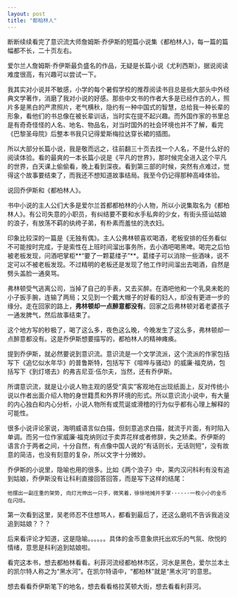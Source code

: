 ```yaml
---
layout: post
title: "都柏林人"
---
```



断断续续看完了意识流大师詹姆斯·乔伊斯的短篇小说集《都柏林人》，每一篇的篇幅都不长，二十页左右。

爱尔兰人詹姆斯·乔伊斯最负盛名的作品，无疑是长篇小说《尤利西斯》，据说阅读难度很高，有兴趣可以尝试一下。

我其实对小说并不敏感，小学的每个暑假学校的推荐阅读书目总是些大部头中外经典文学著作，消磨了我对小说的好感。那些中文书的作者大多是已经作古的人，照片多是黑白的严肃照片，老气横秋，隐约有一种中国式的智慧，总给我一种长辈的形象，看他们的书总像在被长辈训话，当时实在提不起兴趣。而外国作家的书里总是有奇奇怪怪的人名、地名、物品名，对当时国外的社会环境也并不了解，看完《巴黎圣母院》后整本书我只记得爱斯梅拉达穿长裙的插图。

所以大部分长篇小说，我是敬而远之，往前翻三十页去找一个人名，不是什么好的阅读体验。看的最爽的一本长篇小说是《平凡的世界》，那时候完全进入这个平凡的世界，白天课上偷偷看，晚上看到深夜。看到第三部的时候，突然有点难过，觉得这个故事要结束了，而我还不想知道故事结局。我至今仍记得那种高峰体验。

说回乔伊斯和《都柏林人》。

书中小说的主人公们大多是爱尔兰首都都柏林的小人物，所以小说集取名为《都柏林人》。有公司失意的小职员，有纠结要不要和水手私奔的少女，有街头搭讪姑娘的浪子，有放荡不羁的纨绔子弟，有朴素而羞怯的洗衣妇。

印象比较深的一篇是《无独有偶》。主人公弗林顿喜欢喝酒，老板安排的任务看似不可能按时完成，于是索性在上班时间溜出事务所，去小酒吧喝黑啤。喝完之后怕被老板发现，问酒吧掌柜**“要了一颗葛缕子”**。葛缕子可以消除一些酒味，说不定可以不被老板发现。不过精明的老板还是发现了他工作时间溜出去喝酒，自然是劈头盖脸一通臭骂。

弗林顿受气逃离公司，当掉了自己的手表，又去买醉。在酒吧他和一个乳臭未乾的小子扳手腕，连输了两局；又见到一个戴大帽子的好看的妇人，却没有更进一步的缘分。走在回家的路上，**弗林顿却一点醉意都没有**。回家之后弗林顿对着老婆孩子一通发脾气，然后故事结束了。

这个地方写的秒极了，喝了这么多，夜色这么晚，今晚发生了这么多，弗林顿却一点醉意都没有。这是乔伊斯想要描写的，都柏林人的精神瘫痪。

提到乔伊斯，就必然要说到意识流。意识流是一个文学流派，这个流派的作家包括写下《追忆似水年华》的普鲁斯特，包括写下《喧哗与骚动》的威廉·福克纳，包括写下《到灯塔去》的弗吉尼亚·伍尔夫，当然，还有乔伊斯。

所谓意识流，就是让小说人物主观的感受“真实”客观地在出现纸面上，反对传统小说以作者出面介绍人物的身世籍贯和外界环境的形式。所以意识流小说中，有大量的内心独白和内心分析，小说人物所有或荒诞或滑稽的行为似乎都有心理上解释的可能性。

很多小说评论家说，海明威语言似白描，但刻意追求白描，就流于片面，有时陷入单调。而另一位作家威廉·福克纳则过于卖弄花样或者修辞，失之矫柔。乔伊斯的语言介于两者之间，十分自然，有点像中国人说的“有话则长，无话则短”，没有故意的简洁，也没有刻意的复杂，所以文字十分微妙。

乔伊斯的小说里，隐喻也用的很多。比如《两个浪子》中，莱内汉问科利有没有追到姑娘，乔伊斯没有让科利直接回答回答，而是写下这样的结尾：

```
他摆出一副庄重的架势, 向灯光伸出一只手，微笑着，徐徐地摊开手掌······一枚小小的金币在闪烁。
```

第一次看到这里，吴老师忍不住想骂人，都看到最后了，还这么磨叽不告诉我追没追到姑娘？？？

后来看评论才知道，这是隐喻。。。。。。具体的金币意象烘托出欢乐的气氛、欣悦的情绪，意思是科利追到姑娘啦。

看完这本书，想去都柏林看看。利菲河流经都柏林市区，河水是黑色，爱尔兰本土的凯尔特人称之为“黑水河”。在凯尔特语中，“都柏林”就是“黑水河”的意思。

想去看看乔伊斯笔下的地名，想去看看格拉芙顿大街，想去看看利菲河。
